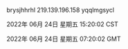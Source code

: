 brysjhhrhl 219.139.196.158 yqqlmgsycl

2022年 06月 24日 星期五 15:20:02 CST

2022年 06月 24日 星期五 07:20:02 GMT
